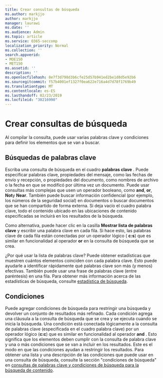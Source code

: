 ```yaml
---
title: Crear consultas de búsqueda
ms.author: markjjo
author: markjjo
manager: laurawi
ms.date: ''
ms.audience: Admin
ms.topic: article
ms.service: O365-seccomp
localization_priority: Normal
ms.collection: ''
search.appverid:
- MOE150
- MET150
ms.assetid: ''
description: ''
ms.openlocfilehash: 8e7f3d798d3b6cfe25d57b941ed2be1d8d5e92b6
ms.sourcegitcommit: f57b4001ef1327f0ea622e716a4d7d78f1769b49
ms.translationtype: MT
ms.contentlocale: es-ES
ms.lasthandoff: 02/23/2019
ms.locfileid: "30216990"
---
```

# <a name="build-search-queries"></a>Crear consultas de búsqueda

Al compilar la consulta, puede usar varias palabras clave y condiciones para definir los elementos que se van a buscar.

## <a name="keyword-searches"></a>Búsquedas de palabras clave

Escriba una consulta de búsqueda en el cuadro **palabras clave** . Puede especificar palabras clave, propiedades del mensaje, como las fechas de envío y recepción, o propiedades del documento, como nombres de archivo o la fecha en que se modificó por última vez un documento. Puede usar consultas más complejas que usen un operador booleano, como **and**, **or**, **Not**y **Near**. También puede buscar información confidencial (por ejemplo, los números de la seguridad social) en documentos o buscar documentos que se han compartido de forma externa. Si deja vacío el cuadro palabra clave, todo el contenido ubicado en las ubicaciones de contenido especificadas se incluirá en los resultados de la búsqueda.
    
Como alternativa, puede hacer clic en la casilla **Mostrar lista de palabras clave** y escribir una palabra clave en cada fila. Si hace esto, las palabras clave de cada fila están conectadas por un operador lógico ( **c:s**) que es similar en funcionalidad al operador **or** en la consulta de búsqueda que se crea. 
    
¿Por qué usar la lista de palabras clave? Puede obtener estadísticas que muestren cuántos elementos coinciden con cada palabra clave. Esto puede ayudarle a identificar rápidamente qué palabras clave son más (y menos) efectivas. También puede usar una frase de palabras clave (entre paréntesis) en una fila. Para obtener más información acerca de las estadísticas de búsqueda, consulte [estadística de búsqueda](search-statistics.md).

## <a name="conditions"></a>Condiciones
    
Puede agregar condiciones de búsqueda para restringir una búsqueda y devolver un conjunto de resultados más refinado. Cada condición agrega una cláusula a la consulta de búsqueda que se crea y se ejecuta cuando se inicia la búsqueda. Una condición está conectada lógicamente a la consulta de palabras clave (especificada en el cuadro palabra clave) por un operador lógico (**c:c**) que es similar en funcionalidad al operador **and** . Esto significa que los elementos deben cumplir con la consulta de palabra clave y una o más condiciones que se van a incluir en los resultados. Este es el modo en que las condiciones ayudan a restringir los resultados. Para obtener una lista y una descripción de las condiciones que puede usar en una consulta de búsqueda, consulte la sección "condiciones de búsqueda" en [consultas de palabras clave y condiciones de búsqueda para la búsqueda de contenido](../keyword-queries-and-search-conditions.md#search-conditions).


